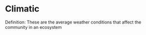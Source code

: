 # Climatic

Definition: These are the average weather conditions that affect the community in an ecosystem